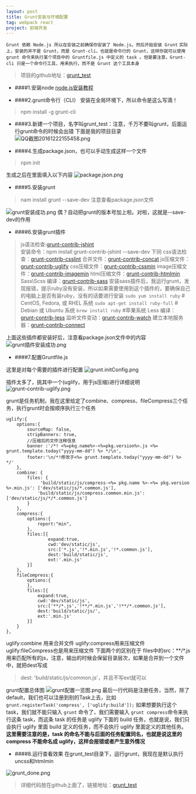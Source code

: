 ```yaml
---
layout: post
title: Grunt安装与环境配置
tag: webpack react
project: 前端开发
---
```


```Grunt 依赖 Node.js 所以在安装之前确保你安装了 Node.js。然后开始安装 Grunt```
```实际上，安装的并不是 Grunt，而是 Grunt-cli，也就是命令行的 Grunt，这样你就可以使用 grunt 命令来执行某个项目中的 Gruntfile.js 中定义的 task 。但是要注意，Grunt-cli 只是一个命令行工具，用来执行，而不是 Grunt 这个工具本身```
>项目的github地址：[grunt_test](https://github.com/AveSore/grunt_test)

* ####1.安装node
[node.js安装教程](http://www.runoob.com/nodejs/nodejs-install-setup.html)

* ####2.grunt命令行（CLI） 安装在全局环境下，所以命令是这么写滴！
>npm install -g grunt-cli

* ####3.新建一个项目，名字叫grunt_test：注意，千万不要叫grunt，后面运行grunt命令的时候会出错
下面是我的项目目录
![QQ截图20161222155458.png](http://upload-images.jianshu.io/upload_images/1874069-b689a858fbbbbe51.png?imageMogr2/auto-orient/strip%7CimageView2/2/w/1240)

* ####4.生成package.json，也可以手动生成这样一个文件
>npm init

生成之后在里面填入以下内容
![package.json.png](http://upload-images.jianshu.io/upload_images/1874069-205e8540ce72003f.png?imageMogr2/auto-orient/strip%7CimageView2/2/w/1240)

* ####5.安装grunt
>nam install grunt --save-dev  注意查看package.json文件

![grunt安装成功.png](http://upload-images.jianshu.io/upload_images/1874069-72c7021806151060.png?imageMogr2/auto-orient/strip%7CimageView2/2/w/1240)
偶？自动把grunt的版本号加上啦。对啦，这就是--save-dev的作用


* ####6.安装grunt插件

>js语法检查:[grunt-contrib-jshint](https://github.com/gruntjs/grunt-contrib-jshint)       
安装命令：npm install grunt-contrib-jshint --save-dev 下同
css语法检查：[grunt-contrib-csslint](https://github.com/gruntjs/grunt-contrib-csslint)
合并文件：[grunt-contrib-concat](https://github.com/gruntjs/grunt-contrib-concat)
js压缩文件：[grunt-contrib-uglify](https://github.com/gruntjs/grunt-contrib-uglify)
css压缩文件：[grunt-contrib-cssmin](https://github.com/gruntjs/grunt-contrib-cssmin)
image压缩文件：[grunt-contrib-imagemin](https://github.com/gruntjs/grunt-contrib-imagemin)
html压缩文件：[grunt-contrib-htmlmin](https://github.com/gruntjs/grunt-contrib-htmlmin)
Sass\Scss 编译：[grunt-contrib-sass](https://github.com/gruntjs/grunt-contrib-sass) 
安装sass插件后，我运行grunt，发现报错，提示ruby没有安装，所以如果需要使用到这个插件的，要确保自己的电脑上是否有装ruby，没有的话要进行安装
`sudo yum install ruby` # CentOS, Fedora, 或 RHEL 系统
`sudo apt-get install ruby-full` # Debian 或 Ubuntu 系统
`brew install ruby` #苹果系统
Less 编译：[grunt-contrib-less](https://github.com/gruntjs/grunt-contrib-less)
 监听文件变动：[grunt-contrib-watch](https://github.com/gruntjs/grunt-contrib-watch)
建立本地服务器：[grunt-contrib-connect](https://github.com/gruntjs/grunt-contrib-connect)

上面这些插件都安装好后，注意看package.json文件中的内容
![grunt插件安装成功.png](http://upload-images.jianshu.io/upload_images/1874069-f383e920c8ff6bfb.png?imageMogr2/auto-orient/strip%7CimageView2/2/w/1240)

* ####7.配置Gruntfile.js

这里是对每个需要的插件进行配置
![grunt.initConfig.png](http://upload-images.jianshu.io/upload_images/1874069-0a78bb72b0321f7b.png?imageMogr2/auto-orient/strip%7CimageView2/2/w/1240)

插件太多了，挑其中一个(uglify，用于js压缩)进行详细说明
![grunt-contrib-uglify.png](http://upload-images.jianshu.io/upload_images/1874069-7e522aab42aa9560.png?imageMogr2/auto-orient/strip%7CimageView2/2/w/1240)

grunt是任务机制，我在这里给定了combine、compress、fileCompress三个任务，执行grunt时会按顺序执行三个任务
>
```
uglify:{    
    options:{        
        sourceMap: false,        
        stripBanners: true,        
        //压缩后的文件注释信息        
        banner :'/*! <%=pkg.name%>-<%=pkg.version%>.js <%= grunt.template.today("yyyy-mm-dd") %> */\n',        
        footer:'\n/*!修改于<%= grunt.template.today("yyyy-mm-dd") %>  */'    
    },    
    combine: {        
        files: {           
             'build/static/js/compress-<%= pkg.name %>-<%= pkg.version %>.min.js': ['dev/static/js/*.common.js'],            
            'build/static/js/compress.common.min.js': ['dev/static/js/*/*.common.js']        
        }    
    },    
    compress:{        
        options:{            
            report:"min",
        },        
        files:[{                
                expand:true,                
                cwd:'dev/static/js',                
                src:['*.js','!*.min.js','!*.common.js'],                
                dest:'build/static/js',                
                ext:'.min.js'           
        }]    
    },    
    fileCompress:{        
        options:{                 
        },        
        files:[{                
            expand:true,                
            cwd:'dev/static/js',                
            src:['**/*.js','!**/*.min.js','!**/*.common.js'],                
            dest:'build/static/js/',                
            ext:'.min.js'            
        }]    
    }
},
```
uglify:combine 用来合并文件
uglify:compress用来压缩文件
uglify:fileCompress也是用来压缩文件
下面两个的区别在于 files中的src：**/*.js用来匹配所有的js，注意，输出的时候会保留目录层次，如果是合并到一个文件中，就把dest写成
> dest: 'build/static/js/common.js'，并且不写ext就可以

grunt配置总体图
![grunt配置一览图.png](http://upload-images.jianshu.io/upload_images/1874069-aadff3927fdd3e40.png?imageMogr2/auto-orient/strip%7CimageView2/2/w/1240)
最后一行代码是注册任务，当然，除了default，我们也可以注册到别的Task上去，比如`grunt.registerTask('compress', ['uglify:build']);`
如果想要执行这个 task，我们就不能只输入 `grunt` 命令了，我们需要输入 `grunt compress`命令来执行这条 task，而这条 task 的任务是 uglify 下面的 build 任务，也就是说，我们只会执行 uglify 里面 build 定义的任务，而不会执行 uglify 里面定义的其他任务。
**这里需要注意的是，task 的命名不能与后面的任务配置同名，也就是说这里的 compress 不能命名成 uglify，这样会报错或者产生意外情况**

* ####8.运行查看效果
在grunt_test目录下，运行grunt，我现在是默认执行uncss和htmlmin

![grunt_done.png](http://upload-images.jianshu.io/upload_images/1874069-a190fe4ae3aa6974.png?imageMogr2/auto-orient/strip%7CimageView2/2/w/1240)

> 详细代码放在github上面了，链接地址：[grunt_test](https://github.com/AveSore/grunt_test)
